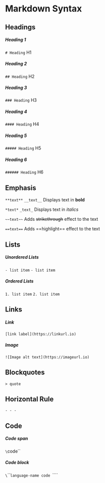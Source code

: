 # Markdown Syntax

## Headings

##### Heading 1
`# Heading`
H1

##### Heading 2
`## Heading`
H2

##### Heading 3
`### Heading`
H3

##### Heading 4
`#### Heading`
H4

##### Heading 5
`##### Heading`
H5

##### Heading 6
`###### Heading`
H6

## Emphasis

`**text**`
`__text__`
Displays text in **bold**

`*text*`
`_text_`
Displays text in _italics_

`~~text~~`
Adds ~~strikethrough~~ effect to the text

`==text==`
Adds ==highlight== effect to the text

## Lists

##### Unordered Lists
`- list item`
`- list item`

##### Ordered Lists
`1. list item`
`2. list item`

## Links

##### Link
`[link label](https://linkurl.io)`

##### Image
`![Image alt text](https://imageurl.io)`

## Blockquotes

`> quote`

## Horizontal Rule

`- - -`

## Code

##### Code span
`\`code\``

##### Code block
`\`\`\``language-name
code
`\`\`\``
